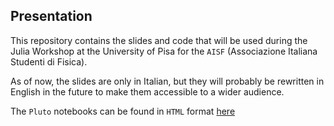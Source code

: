 ## Presentation
This repository contains the slides and code that will be used during the Julia Workshop at the University of Pisa for the `AISF` (Associazione Italiana Studenti di Fisica).

As of now, the slides are only in Italian, but they will probably be rewritten in English in the future to make them accessible to a wider audience.

The `Pluto` notebooks can be found in `HTML` format [here](https://vinceneede.github.io/JuliaWorkshopAISF/)

